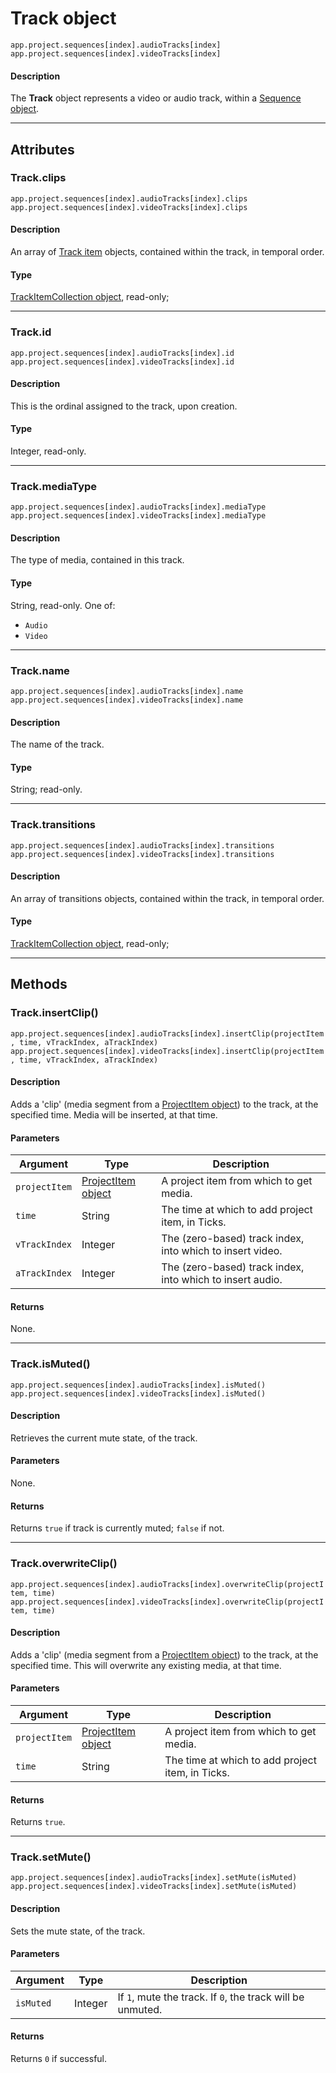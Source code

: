# Track object

`app.project.sequences[index].audioTracks[index]`
<br/>
`app.project.sequences[index].videoTracks[index]`
<br/>

#### Description

The **Track** object represents a video or audio track, within a [Sequence object](sequence.md).

---

## Attributes

### Track.clips

`app.project.sequences[index].audioTracks[index].clips`
<br/>
`app.project.sequences[index].videoTracks[index].clips`
<br/>

#### Description

An array of [Track item](../item/trackitem.md) objects, contained within the track, in temporal order.

#### Type

[TrackItemCollection object](../collection/trackitemcollection.md), read-only;

---

### Track.id

`app.project.sequences[index].audioTracks[index].id`
<br/>
`app.project.sequences[index].videoTracks[index].id`
<br/>

#### Description

This is the ordinal assigned to the track, upon creation.

#### Type

Integer, read-only.

---

### Track.mediaType

`app.project.sequences[index].audioTracks[index].mediaType`
<br/>
`app.project.sequences[index].videoTracks[index].mediaType`
<br/>

#### Description

The type of media, contained in this track.

#### Type

String, read-only. One of:

- `Audio`
- `Video`

---

### Track.name

`app.project.sequences[index].audioTracks[index].name`
<br/>
`app.project.sequences[index].videoTracks[index].name`
<br/>

#### Description

The name of the track.

#### Type

String; read-only.

---

### Track.transitions

`app.project.sequences[index].audioTracks[index].transitions`
<br/>
`app.project.sequences[index].videoTracks[index].transitions`
<br/>

#### Description

An array of transitions objects, contained within the track, in temporal order.

#### Type

[TrackItemCollection object](../collection/trackitemcollection.md), read-only;

---

## Methods

### Track.insertClip()

`app.project.sequences[index].audioTracks[index].insertClip(projectItem, time, vTrackIndex, aTrackIndex)`
<br/>
`app.project.sequences[index].videoTracks[index].insertClip(projectItem, time, vTrackIndex, aTrackIndex)`
<br/>

#### Description

Adds a 'clip' (media segment from a [ProjectItem object](../item/projectitem.md)) to the track, at the specified time. Media will be inserted, at that time.

#### Parameters

|   Argument    |                     Type                     |                        Description                        |
| ------------- | -------------------------------------------- | --------------------------------------------------------- |
| `projectItem` | [ProjectItem object](../item/projectitem.md) | A project item from which to get media.                   |
| `time`        | String                                       | The time at which to add project item, in Ticks.          |
| `vTrackIndex` | Integer                                      | The (zero-based) track index, into which to insert video. |
| `aTrackIndex` | Integer                                      | The (zero-based) track index, into which to insert audio. |

#### Returns

None.

---

### Track.isMuted()

`app.project.sequences[index].audioTracks[index].isMuted()`
<br/>
`app.project.sequences[index].videoTracks[index].isMuted()`
<br/>

#### Description

Retrieves the current mute state, of the track.

#### Parameters

None.

#### Returns

Returns `true` if track is currently muted; `false` if not.

---

### Track.overwriteClip()

`app.project.sequences[index].audioTracks[index].overwriteClip(projectItem, time)`
<br/>
`app.project.sequences[index].videoTracks[index].overwriteClip(projectItem, time)`
<br/>

#### Description

Adds a 'clip' (media segment from a [ProjectItem object](../item/projectitem.md)) to the track, at the specified time. This will overwrite any existing media, at that time.

#### Parameters

|   Argument    |                     Type                     |                   Description                    |
| ------------- | -------------------------------------------- | ------------------------------------------------ |
| `projectItem` | [ProjectItem object](../item/projectitem.md) | A project item from which to get media.          |
| `time`        | String                                       | The time at which to add project item, in Ticks. |

#### Returns

Returns `true`.

---

### Track.setMute()

`app.project.sequences[index].audioTracks[index].setMute(isMuted)`
<br/>
`app.project.sequences[index].videoTracks[index].setMute(isMuted)`
<br/>

#### Description

Sets the mute state, of the track.

#### Parameters

| Argument  |  Type   |                        Description                         |
| --------- | ------- | ---------------------------------------------------------- |
| `isMuted` | Integer | If `1`, mute the track. If `0`, the track will be unmuted. |

#### Returns

Returns `0` if successful.
